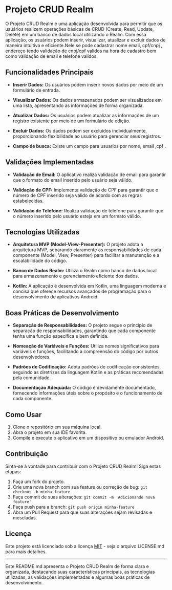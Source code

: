 # Projeto CRUD Realm

O Projeto CRUD Realm é uma aplicação desenvolvida para permitir que os usuários realizem operações básicas de CRUD (Create, Read, Update, Delete) em um banco de dados local utilizando o Realm. Com essa aplicação, os usuários podem inserir, visualizar, atualizar e excluir dados de maneira intuitiva e eficiente.Nele se pode cadastrar nome email, cpf/cnpj , endereço tendo validação de cnpj/cpf validos na hora de cadastro bem como validação de email e telefone validos. 

## Funcionalidades Principais

- **Inserir Dados:** Os usuários podem inserir novos dados por meio de um formulário de entrada.

- **Visualizar Dados:** Os dados armazenados podem ser visualizados em uma lista, apresentando as informações de forma organizada.

- **Atualizar Dados:** Os usuários podem atualizar as informações de um registro existente por meio de um formulário de edição.

- **Excluir Dados:** Os dados podem ser excluídos individualmente, proporcionando flexibilidade ao usuário para gerenciar seus registros.

- **Campo de busca:** Existe um campo para usuarios por nome, email ,cpf .

## Validações Implementadas

- **Validação de Email:** O aplicativo realiza validação de email para garantir que o formato do email inserido pelo usuário seja válido.

- **Validação de CPF:** Implementa validação de CPF para garantir que o número de CPF inserido seja válido de acordo com as regras estabelecidas.

- **Validação de Telefone:** Realiza validação de telefone para garantir que o número inserido pelo usuário esteja em um formato válido.

## Tecnologias Utilizadas

- **Arquitetura MVP (Model-View-Presenter):** O projeto adota a arquitetura MVP, separando claramente as responsabilidades de cada componente (Model, View, Presenter) para facilitar a manutenção e a escalabilidade do código.

- **Banco de Dados Realm:** Utiliza o Realm como banco de dados local para armazenamento e gerenciamento eficiente dos dados.

- **Kotlin:** A aplicação é desenvolvida em Kotlin, uma linguagem moderna e concisa que oferece recursos avançados de programação para o desenvolvimento de aplicativos Android.

## Boas Práticas de Desenvolvimento

- **Separação de Responsabilidades:** O projeto segue o princípio de separação de responsabilidades, garantindo que cada componente tenha uma função específica e bem definida.

- **Nomeação de Variáveis e Funções:** Utiliza nomes significativos para variáveis e funções, facilitando a compreensão do código por outros desenvolvedores.

- **Padrões de Codificação:** Adota padrões de codificação consistentes, seguindo as diretrizes da linguagem Kotlin e as práticas recomendadas pela comunidade.

- **Documentação Adequada:** O código é devidamente documentado, fornecendo informações úteis sobre o propósito e o funcionamento de cada componente.

## Como Usar

1. Clone o repositório em sua máquina local.
2. Abra o projeto em sua IDE favorita.
3. Compile e execute o aplicativo em um dispositivo ou emulador Android.

## Contribuição

Sinta-se à vontade para contribuir com o Projeto CRUD Realm! Siga estas etapas:

1. Faça um fork do projeto.
2. Crie uma nova branch com sua feature ou correção de bug: `git checkout -b minha-feature`
3. Faça commit de suas alterações: `git commit -m 'Adicionando nova feature'`
4. Faça push para a branch: `git push origin minha-feature`
5. Abra um Pull Request para que suas alterações sejam revisadas e mescladas.

## Licença

Este projeto está licenciado sob a licença [MIT](LICENSE.md) - veja o arquivo LICENSE.md para mais detalhes.

---

Este README.md apresenta o Projeto CRUD Realm de forma clara e organizada, destacando suas características principais, as tecnologias utilizadas, as validações implementadas e algumas boas práticas de desenvolvimento.
